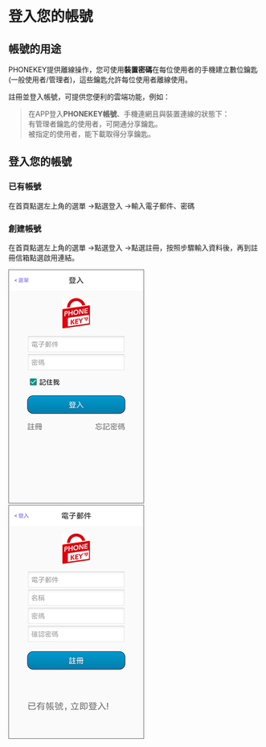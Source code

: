# 登入您的帳號

## 帳號的用途 <a id="account-functions"></a>

PHONEKEY提供離線操作，您可使用**裝置密碼**在每位使用者的手機建立數位鑰匙\(一般使用者/管理者\)，這些鑰匙允許每位使用者離線使用。

註冊並登入帳號，可提供您便利的雲端功能，例如：

> 在APP登入**PHONEKEY帳號**、手機連網且與裝置連線的狀態下：  
> 有管理者鑰匙的使用者，可開通分享鑰匙。  
> 被指定的使用者，能下載取得分享鑰匙。

## 登入您的帳號 <a id="sign-in-your-account"></a>

### 已有帳號 <a id="have-an-account"></a>

在首頁點選左上角的選單 -&gt;點選登入 -&gt;輸入電子郵件、密碼

### 創建帳號 <a id="create-an-account"></a>

在首頁點選左上角的選單 -&gt;點選登入 -&gt;點選註冊，按照步驟輸入資料後，再到註冊信箱點選啟用連結。

![](../.gitbook/assets/screenshot_2018-12-21-13-17-49-005_com.userstar.phonekey.png) ![](../.gitbook/assets/screenshot_2018-12-21-13-18-00-462_com.userstar.phonekey.png)

